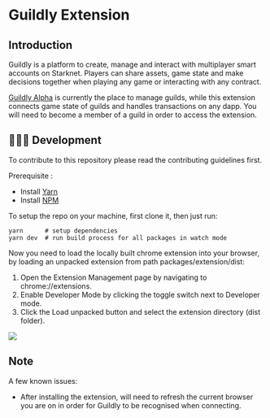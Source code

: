 # Guildly Extension

## Introduction

Guildly is a platform to create, manage and interact with multiplayer smart accounts on Starknet. Players can share assets, game state and make decisions together when playing any game or interacting with any contract.

[Guildly Alpha](https://alpha.guildly.xyz) is currently the place to manage guilds, while this extension connects game state of guilds and handles transactions on any dapp. You will need to become a member of a guild in order to access the extension.

## 👩🏾‍💻 Development

To contribute to this repository please read the contributing guidelines first.

Prerequisite :  
* Install [Yarn](https://www.npmjs.com/package/yarn)   
* Install [NPM](https://docs.npmjs.com/downloading-and-installing-node-js-and-npm)

To setup the repo on your machine, first clone it, then just run:

```
yarn      # setup dependencies
yarn dev  # run build process for all packages in watch mode
```

Now you need to load the locally built chrome extension into your browser, by loading an unpacked extension from path packages/extension/dist:

1. Open the Extension Management page by navigating to chrome://extensions.
2. Enable Developer Mode by clicking the toggle switch next to Developer mode.
3. Click the Load unpacked button and select the extension directory (dist folder).

<img src="https://camo.githubusercontent.com/bba6e775823f099d509dedf7065e560de448e5123e3d9f71e60d843624b1e1f3/68747470733a2f2f77642e696d6769782e6e65742f696d6167652f4268754b474a6149654c4e50573965686e7335394e6677714b7846322f764f75376950626161706b414c65643936727a4e2e706e673f6175746f3d666f726d6174">

## Note

A few known issues:

- After installing the extension, will need to refresh the current browser you are on in order for Guildly to be recognised when connecting.
